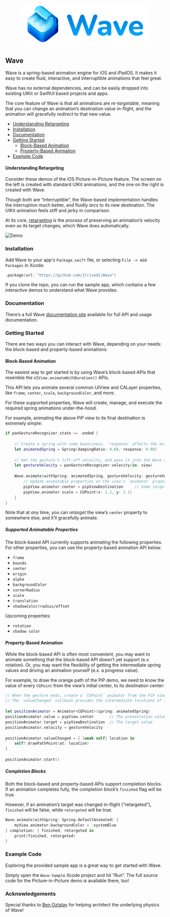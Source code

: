 <p align="center">
    <img width="400" src="./Assets/Logo.png">
</p>

## Wave

Wave is a spring-based animation engine for iOS and iPadOS. It makes it easy to create fluid, interactive, and interruptible animations that feel great.

Wave has no external dependencies, and can be easily dropped into existing UIKit or SwiftUI based projects and apps.

The core feature of Wave is that all animations are _re-targetable_, meaning that you can change an animation’s destination value in-flight, and the animation will gracefully _redirect_ to that new value.

- [Understanding Retargeting](#features)
- [Installation](#installation)
- [Documentation](#documentation)
- [Getting Started](#getting-started)
    - [Block-Based Animation](#block-based-animation)
    - [Property-Based Animation](#property-based-animation)
- [Example Code](#example-code)

#### Understanding Retargeting

Consider these demos of the iOS Picture-in-Picture feature. The screen on the left is created with standard UIKit animations, and the one on the right is created with Wave.

Though both are “interruptible”, the Wave-based implementation handles the interruption much better, and fluidly _arcs_ to its new destination. The UIKit animation feels stiff and jerky in comparison.

At its core, [retargeting](https://developer.apple.com/videos/play/wwdc2018/803/) is the process of preserving an animation’s velocity even as its target changes, which Wave does automatically.

![Demo](./Assets/Retargeting.gif)


### Installation

Add Wave to your app's `Package.swift` file, or selecting `File -> Add Packages` in Xcode:

```swift
.package(url: "https://github.com/jtrivedi/Wave")
```

If you clone the repo, you can run the sample app, which contains a few interactive demos to understand what Wave provides.

### Documentation

There’s a full Wave [documentation site](https://Wave-jtrivedi.structure.sh) available for full API and usage documentation.

### Getting Started



There are two ways you can interact with Wave, depending on your needs: the block-based and property-based animations:

#### Block-Based Animation

The easiest way to get started is by using Wave’s block-based APIs that resemble the `UIView.animateWithDuration()` APIs.

This API lets you animate several common UIView and CALayer properties, like `frame`, `center`, `scale`, `backgroundColor`, and more.

For these supported properties, Wave will create, manage, and execute the required spring animations under-the-hood.

For example, animating the above PiP view to its final destination is extremely simple:

```swift
if panGestureRecognizer.state == .ended {

    // Create a spring with some bounciness. `response` affects the animation's duration.
    let animatedSpring = Spring(dampingRatio: 0.68, response: 0.80)

    // Get the gesture's lift-off velocity, and pass it into the Wave animation.
    let gestureVelocity = panGestureRecognizer.velocity(in: view)

    Wave.animate(withSpring: animatedSpring, gestureVelocity: gestureVelocity) {
        // Update animatable properties on the view's `animator` property, _not_ the view itself.
        pipView.animator.center = pipViewDestination     // Some target CGPoint that you calculate.
        pipView.animator.scale = CGPoint(x: 1.1, y: 1.1)
    }
}
```

Note that at _any_ time, you can _retarget_ the view’s `center` property to somewhere else, and it’ll gracefully animate.

##### Supported Animatable Properties

The block-based API currently supports animating the following properties. For other properties, you can use the property-based animation API below.

* `frame`
* `bounds`
* `center`
* `origin`
* `alpha`
* `backgroundColor`
* `cornerRadius`
* `scale`
* `translation`
* `shadowColor/radius/offset`

Upcoming properties:

* `rotation`
* `shadow color`

#### Property-Based Animation

While the block-based API is often most convenient, you may want to animate something that the block-based API doesn’t yet support (e.x. rotation). Or, you may want the flexibility of getting the intermediate spring values and driving an animation yourself (e.x. a progress value).

For example, to draw the orange path of the PiP demo, we need to know the value of every `CGPoint` from the view’s initial center, to its destination center:

```swift
// When the gesture ends, create a `CGPoint` animator from the PiP view's initial center, to its target.
// The `valueChanged` callback provides the intermediate locations of the callback, allowing us to draw the path.

let positionAnimator = Animator<CGPoint>(spring: animatedSpring)
positionAnimator.value = pipView.center       // The presentation value
positionAnimator.target = pipViewDestination  // The target value
positionAnimator.velocity = gestureVelocity

positionAnimator.valueChanged = { [weak self] location in
    self?.drawPathPoint(at: location)
}

positionAnimator.start()
```



##### Completion Blocks

Both the block-based and property-based APIs support completion blocks. If an animation completes fully, the completion block’s `finished` flag will be true.

However, if an animation’s target was changed in-flight (“retargeted”), `finished` will be false, while `retargeted` will be true.

```swift
Wave.animate(withSpring: Spring.defaultAnimated) {
    myView.animator.backgroundColor = .systemBlue
} completion: { finished, retargeted in
    print(finished, retargeted)
}
```

### Example Code

Exploring the provided sample app is a great way to get started with Wave.

Simply open the `Wave-Sample` Xcode project and hit “Run”. The full source code for the Picture-in-Picture demo is available there, too!

### Acknowledgements

Special thanks to [Ben Oztalay](https://github.com/boztalay) for helping architect the underlying physics of Wave!

